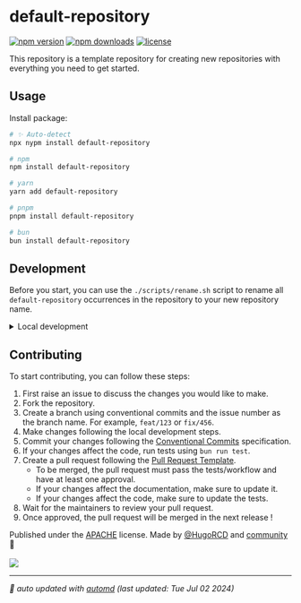 # default-repository

<!-- automd:badges color=black license provider=shields -->

[![npm version](https://img.shields.io/npm/v/default-repository?color=black)](https://npmjs.com/package/default-repository)
[![npm downloads](https://img.shields.io/npm/dm/default-repository?color=black)](https://npmjs.com/package/default-repository)
[![license](https://img.shields.io/github/license/HugoRCD/default-repository?color=black)](https://github.com/HugoRCD/default-repository/blob/main/LICENSE)

<!-- /automd -->

This repository is a template repository for creating new repositories with everything you need to get started.

## Usage

Install package:

<!-- automd:pm-install -->

```sh
# ✨ Auto-detect
npx nypm install default-repository

# npm
npm install default-repository

# yarn
yarn add default-repository

# pnpm
pnpm install default-repository

# bun
bun install default-repository
```

<!-- /automd -->

## Development

Before you start, you can use the `./scripts/rename.sh` script to rename all `default-repository` occurrences in the repository to your new repository name.

<!-- automd:fetch url="gh:hugorcd/markdown/main/src/local_development.md" -->

<details>
  <summary>Local development</summary>

- Clone this repository
- Install latest LTS version of [Node.js](https://nodejs.org/en/)
- Enable [Corepack](https://github.com/nodejs/corepack) using `corepack enable`
- Install dependencies using `bun install`

</details>

<!-- /automd -->

<!-- automd:fetch url="gh:hugorcd/markdown/main/src/contributions.md" -->

## Contributing
To start contributing, you can follow these steps:

1. First raise an issue to discuss the changes you would like to make.
2. Fork the repository.
3. Create a branch using conventional commits and the issue number as the branch name. For example, `feat/123` or `fix/456`.
4. Make changes following the local development steps.
5. Commit your changes following the [Conventional Commits](https://www.conventionalcommits.org/en/v1.0.0/) specification.
6. If your changes affect the code, run tests using `bun run test`.
7. Create a pull request following the [Pull Request Template](https://github.com/HugoRCD/markdown/blob/main/src/pull_request_template.md).
   - To be merged, the pull request must pass the tests/workflow and have at least one approval.
   - If your changes affect the documentation, make sure to update it.
   - If your changes affect the code, make sure to update the tests.
8. Wait for the maintainers to review your pull request.
9. Once approved, the pull request will be merged in the next release !

<!-- /automd -->

<!-- automd:contributors license=Apache author=HugoRCD-->

Published under the [APACHE](https://github.com/HugoRCD/default-repository/blob/main/LICENSE) license.
Made by [@HugoRCD](https://github.com/HugoRCD) and [community](https://github.com/HugoRCD/default-repository/graphs/contributors) 💛
<br><br>
<a href="https://github.com/HugoRCD/default-repository/graphs/contributors">
<img src="https://contrib.rocks/image?repo=HugoRCD/default-repository" />
</a>

<!-- /automd -->

<!-- automd:with-automd lastUpdate -->

---

_🤖 auto updated with [automd](https://automd.unjs.io) (last updated: Tue Jul 02 2024)_

<!-- /automd -->

